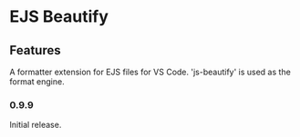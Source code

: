 # EJS Beautify

## Features

A formatter extension for EJS files for VS Code. 'js-beautify' is used as the format engine.

### 0.9.9

Initial release.
